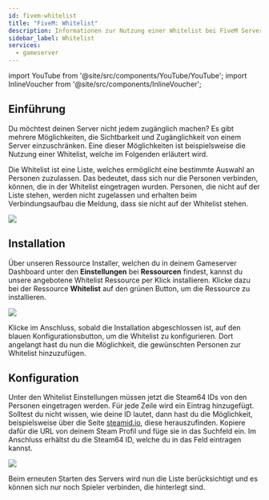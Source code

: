 ```yaml
---
id: fivem-whitelist
title: "FiveM: Whitelist"
description: Informationen zur Nutzung einer Whitelist bei FiveM Server von ZAP-Hosting - ZAP-Hosting.com Dokumentation
sidebar_label: Whitelist
services:
  - gameserver
---
```


import YouTube from '@site/src/components/YouTube/YouTube';
import InlineVoucher from '@site/src/components/InlineVoucher';

## Einführung
Du möchtest deinen Server nicht jedem zugänglich machen? Es gibt mehrere Möglichkeiten, die Sichtbarkeit und Zugänglichkeit von einem Server einzuschränken. Eine dieser Möglichkeiten ist beispielsweise die Nutzung einer Whitelist, welche im Folgenden erläutert wird.

<YouTube videoId="CrLK7o-rX2g" imageSrc="https://screensaver01.zap-hosting.com/index.php/s/aiQgtsQfNK2pWeP/preview" title="How to enable WHITELIST on your FiveM Server" description="Hast du das Gefühl, dass du etwas besser verstehst, wenn du es in Aktion siehst? Wir haben etwas für dich! Tauche ab in unser Video, welches alles für dich zusammenfasst. Egal, ob du es eilig hast oder einfach nur Informationen auf möglichst verständliche Art und Weise aufnehmen möchtest!"/>

Die Whitelist ist eine Liste, welches ermöglicht eine bestimmte Auswahl an Personen zuzulassen. Das bedeutet, dass sich nur die Personen verbinden, können, die in der Whitelist eingetragen wurden. Personen, die nicht auf der Liste stehen, werden nicht zugelassen und erhalten beim Verbindungsaufbau die Meldung, dass sie nicht auf der Whitelist stehen. 

![](https://screensaver01.zap-hosting.com/index.php/s/DN6cyD6JSjQwtNe/preview)

<InlineVoucher />

## Installation

Über unseren Ressource Installer, welchen du in deinem Gameserver Dashboard unter den **Einstellungen** bei **Ressourcen** findest, kannst du unsere angebotene Whitelist Ressource per Klick installieren. Klicke dazu bei der Ressource **Whitelist** auf den grünen Button, um die Ressource zu installieren. 

![](https://screensaver01.zap-hosting.com/index.php/s/gngFjmsep66p84d/preview)

Klicke im Anschluss, sobald die Installation abgeschlossen ist, auf den blauen Konfigurationsbutton, um die Whitelist zu konfigurieren. Dort angelangt hast du nun die Möglichkeit, die gewünschten Personen zur Whitelist hinzuzufügen. 


## Konfiguration

Unter den Whitelist Einstellungen müssen jetzt die Steam64 IDs von den Personen eingetragen werden. Für jede Zeile wird ein Eintrag hinzugefügt. Solltest du nicht wissen, wie deine ID lautet, dann hast du die Möglichkeit, beispielsweise über die Seite [steamid.io](https://steamid.io/lookup), diese herauszufinden. Kopiere dafür die URL von deinem Steam Profil und füge sie in das Suchfeld ein. Im Anschluss erhältst du die Steam64 ID, welche du in das Feld eintragen kannst.

![](https://screensaver01.zap-hosting.com/index.php/s/t35e7RLTmgoYaP5/preview)

Beim erneuten Starten des Servers wird nun die Liste berücksichtigt und es können sich nur noch Spieler verbinden, die hinterlegt sind. 
